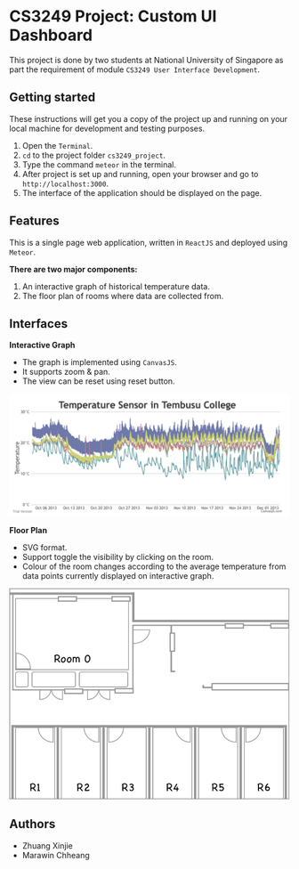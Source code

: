# CS3249 Project: Custom UI Dashboard

This project is done by two students at National 
University of Singapore as part the requirement of module `CS3249 User Interface Development`.

## Getting started

These instructions will get you a copy of the project up and running on your local machine for development 
and testing purposes.

1. Open the `Terminal`.
2. `cd` to the project folder `cs3249_project`.
3. Type the command `meteor` in the terminal.
4. After project is set up and running, open your browser and go to `http://localhost:3000`.
5. The interface of the application should be displayed on the page.


## Features
This is a single page web application, written in `ReactJS` and deployed using `Meteor`. 

**There are two major components:** 
1. An interactive graph of historical temperature data.
2. The floor plan of rooms where data are collected from.


## Interfaces

**Interactive Graph**

* The graph is implemented using `CanvasJS`.
* It supports zoom & pan.
* The view can be reset using reset button.

![Interactive Graph](/imports/img/graph.png)


**Floor Plan**

* SVG format.
* Support toggle the visibility by clicking on the room.
* Colour of the room changes according to the average temperature 
from data points currently displayed on interactive graph.

![Floor Plan](/imports/img/floor_plan.png)


## Authors

* Zhuang Xinjie 
* Marawin Chheang


